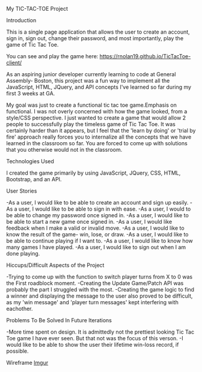 My TIC-TAC-TOE Project

Introduction

This is a single page application that allows the user to create an account, sign in,
sign out, change their password, and most importantly, play the game of Tic Tac Toe.

You can see and play the game here: https://rnolan19.github.io/TicTacToe-client/

As an aspiring junior developer currently learning to code at General Assembly- Boston,
this project was a fun way to implement all the JavaScript, HTML, JQuery, and API
concepts I've learned so far during my first 3 weeks at GA.

My goal was just to create a functional tic tac toe game.Emphasis on functional.  I was
 not overly concerned with how the game looked, from a style/CSS perspective.  I just
 wanted to create a game that would allow 2 people to successfully play the timeless
 game of Tic Tac Toe.  It was certainly harder than it appears, but I feel that the 'learn by
 doing' or 'trial by fire' approach really forces you to internalize all the concepts that we
 have learned in the classroom so far.  You are forced to come up with solutions that you
 otherwise would not in the classroom.

Technologies Used

I created the game primarily by using JavaScript, JQuery, CSS, HTML, Bootstrap, and an API.

User Stories

-As a user, I would like to be able to create an account and sign up easily.
-As a user, I would like to be able to sign in with ease.
-As a user, I would to be able to change my password once signed in.
-As a user, I would like to be able to start a new game once signed in.
-As a user, I would like feedback when I make a valid or invalid move.
-As a user, I would like to know the result of the game- win, lose, or draw.
-As a user, I would like to be able to continue playing if I want to.
-As a user, I would like to know how many games I have played.
-As a user, I would like to sign out when I am done playing.

Hiccups/Difficult Aspects of the Project

-Trying to come up with the function to switch player turns from X to 0 was the First
roadblock moment.
-Creating the Update Game/Patch API was probably the part I struggled with the most.
-Creating the game logic to find a winner and displaying the message to the user also
proved to be difficult, as my 'win message' and 'player turn messages' kept interfering
with eachother.

Problems To Be Solved In Future Iterations

-More time spent on design. It is admittedly not the prettiest looking Tic Tac Toe game
I have ever seen.  But that not was the focus of this verson.
-I would like to be able to show the user their lifetime win-loss record, if possible.

Wireframe
[Imgur](https://i.imgur.com/D92MRbG.jpg)
